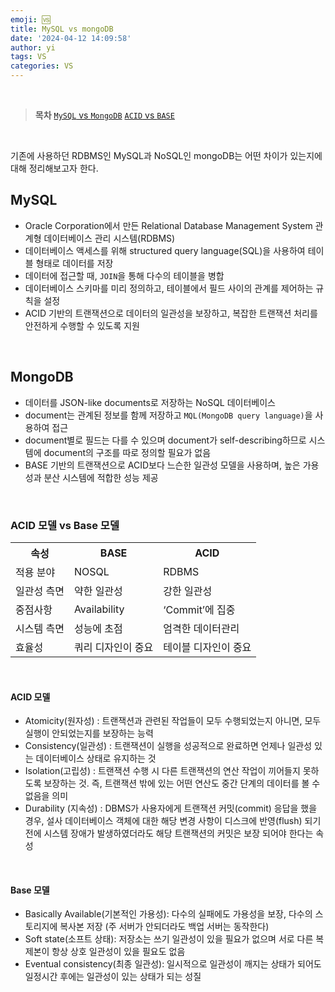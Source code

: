 ```yaml
---
emoji: 🆚
title: MySQL vs mongoDB
date: '2024-04-12 14:09:58'
author: yi
tags: VS
categories: VS
---
```

<br>

> 
> **목차**
> [`MySQL` vs `MongoDB`](#mysql)
> [`ACID` vs `BASE`](#acid-모델-vs-base-모델)

<br>

기존에 사용하던 RDBMS인 MySQL과 NoSQL인 mongoDB는 어떤 차이가 있는지에 대해 정리해보고자 한다.
<br>

## MySQL
- Oracle Corporation에서 만든 Relational Database Management System 관계형 데이터베이스 관리 시스템(RDBMS)
- 데이터베이스 액세스를 위해 structured query language(SQL)을 사용하여 테이블 형태로 데이터를 저장
- 데이터에 접근할 때, `JOIN`을 통해 다수의 테이블을 병합
- 데이터베이스 스키마를 미리 정의하고, 테이블에서 필드 사이의 관계를 제어하는 규칙을 설정
- ACID 기반의 트랜잭션으로 데이터의 일관성을 보장하고, 복잡한 트랜잭션 처리를 안전하게 수행할 수 있도록 지원
<br>

## MongoDB
- 데이터를 JSON-like documents로 저장하는 NoSQL 데이터베이스
- document는 관계된 정보를 함께 저장하고 `MQL(MongoDB query language)`을 사용하여 접근
- document별로 필드는 다를 수 있으며 document가 self-describing하므로 시스템에 document의 구조를 따로 정의할 필요가 없음
- BASE 기반의 트랜잭션으로 ACID보다 느슨한 일관성 모델을 사용하며, 높은 가용성과 분산 시스템에 적합한 성능 제공
<br>

### ACID 모델 vs Base 모델

<table>
    <tr>
        <th>속성</th>
        <th>BASE</th>
        <th>ACID</th>
    </tr>
    <tr>
        <td>적용 분야</td>
        <td>NOSQL</td>
        <td>RDBMS</td>
    </tr>
    <tr>
        <td>일관성 측면</td>
        <td>약한 일관성</td>
        <td>강한 일관성</td>
    </tr>
    <tr>
        <td>중점사항</td>
        <td>Availability</td>
        <td>‘Commit’에 집중</td>
    </tr>
    <tr>
        <td>시스템 측면</td>
        <td>성능에 초점</td>
        <td>엄격한 데이터관리</td>
    </tr>
    <tr>
        <td>효율성</td>
        <td>쿼리 디자인이 중요</td>
        <td>테이블 디자인이 중요</td>
    </tr>
</table>

<br>
<h4>ACID 모델</h4>

- Atomicity(원자성) : 트랜잭션과 관련된 작업들이 모두 수행되었는지 아니면, 모두 실행이 안되었는지를 보장하는 능력
- Consistency(일관성) : 트랜잭션이 실행을 성공적으로 완료하면 언제나 일관성 있는 데이터베이스 상태로 유지하는 것
- Isolation(고립성) : 트랜잭션 수행 시 다른 트랜잭션의 연산 작업이 끼어들지 못하도록 보장하는 것. 즉, 트랜잭션 밖에 있는 어떤 연산도 중간 단계의 데이터를 볼 수 없음을 의미
- Durability (지속성) : DBMS가 사용자에게 트랜잭션 커밋(commit) 응답을 했을 경우, 설사 데이터베이스 객체에 대한 해당 변경 사항이 디스크에 반영(flush) 되기 전에 시스템 장애가 발생하였더라도 해당 트랜잭션의 커밋은 보장 되어야 한다는 속성

<br>
<h4>Base 모델</h4>

- Basically Available(기본적인 가용성): 다수의 실패에도 가용성을 보장, 다수의 스토리지에 복사본 저장 (주 서버가 안되더라도 백업 서버는 동작한다)
- Soft state(소프트 상태): 저장소는 쓰기 일관성이 있을 필요가 없으며 서로 다른 복제본이 항상 상호 일관성이 있을 필요도 없음
- Eventual consistency(최종 일관성): 일시적으로 일관성이 깨지는 상태가 되어도 일정시간 후에는 일관성이 있는 상태가 되는 성질 


<br>
		
		
		
		
